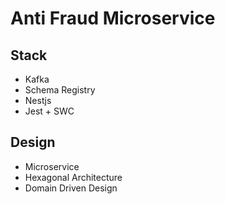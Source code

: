 # Anti Fraud Microservice

## Stack

- Kafka
- Schema Registry
- Nestjs
- Jest + SWC

## Design

- Microservice
- Hexagonal Architecture
- Domain Driven Design
